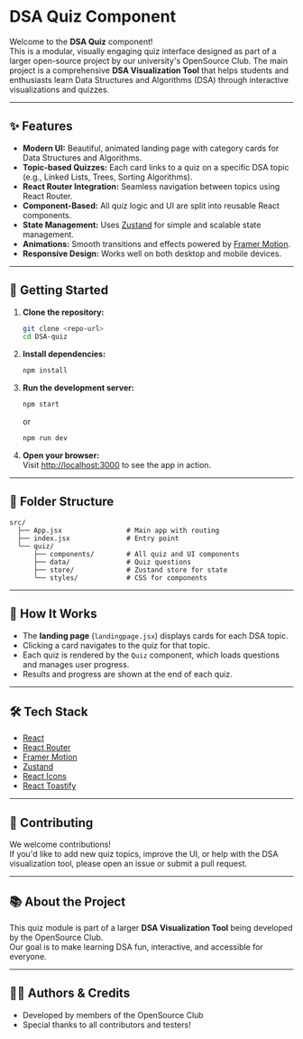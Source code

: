 # DSA Quiz Component

Welcome to the **DSA Quiz** component!  
This is a modular, visually engaging quiz interface designed as part of a larger open-source project by our university's OpenSource Club. The main project is a comprehensive **DSA Visualization Tool** that helps students and enthusiasts learn Data Structures and Algorithms (DSA) through interactive visualizations and quizzes.

---

## ✨ Features

- **Modern UI:** Beautiful, animated landing page with category cards for Data Structures and Algorithms.
- **Topic-based Quizzes:** Each card links to a quiz on a specific DSA topic (e.g., Linked Lists, Trees, Sorting Algorithms).
- **React Router Integration:** Seamless navigation between topics using React Router.
- **Component-Based:** All quiz logic and UI are split into reusable React components.
- **State Management:** Uses [Zustand](https://github.com/pmndrs/zustand) for simple and scalable state management.
- **Animations:** Smooth transitions and effects powered by [Framer Motion](https://www.framer.com/motion/).
- **Responsive Design:** Works well on both desktop and mobile devices.

---

## 🚀 Getting Started

1. **Clone the repository:**
   ```sh
   git clone <repo-url>
   cd DSA-quiz
   ```

2. **Install dependencies:**
   ```sh
   npm install
   ```

3. **Run the development server:**
   ```sh
   npm start
   ```
   or
   ```sh
   npm run dev
   ```

4. **Open your browser:**  
   Visit [http://localhost:3000](http://localhost:3000) to see the app in action.

---

## 🧩 Folder Structure

```
src/
  ├── App.jsx                # Main app with routing
  ├── index.jsx              # Entry point
  └── quiz/
      ├── components/        # All quiz and UI components
      ├── data/              # Quiz questions
      ├── store/             # Zustand store for state
      └── styles/            # CSS for components
```

---

## 📝 How It Works

- The **landing page** (`landingpage.jsx`) displays cards for each DSA topic.
- Clicking a card navigates to the quiz for that topic.
- Each quiz is rendered by the `Quiz` component, which loads questions and manages user progress.
- Results and progress are shown at the end of each quiz.

---

## 🛠️ Tech Stack

- [React](https://react.dev/)
- [React Router](https://reactrouter.com/)
- [Framer Motion](https://www.framer.com/motion/)
- [Zustand](https://github.com/pmndrs/zustand)
- [React Icons](https://react-icons.github.io/react-icons/)
- [React Toastify](https://fkhadra.github.io/react-toastify/)

---

## 🤝 Contributing

We welcome contributions!  
If you'd like to add new quiz topics, improve the UI, or help with the DSA visualization tool, please open an issue or submit a pull request.

---

## 📚 About the Project

This quiz module is part of a larger **DSA Visualization Tool** being developed by the OpenSource Club.  
Our goal is to make learning DSA fun, interactive, and accessible for everyone.

---

## 🧑‍💻 Authors & Credits

- Developed by members of the OpenSource Club
- Special thanks to all contributors and testers!